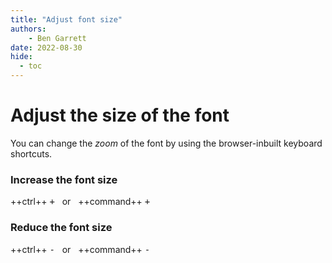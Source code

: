 ```yaml
---
title: "Adjust font size"
authors:
    - Ben Garrett
date: 2022-08-30
hide:
  - toc
---
```

# Adjust the size of the font

You can change the _zoom_ of the font by using the browser-inbuilt keyboard shortcuts.

### Increase the font size<br>

++ctrl++ <kbd>+</kbd> &nbsp; or  &nbsp; ++command++ <kbd>+</kbd>

### Reduce the font size<br>
++ctrl++ <kbd>-</kbd> &nbsp; or  &nbsp; ++command++ <kbd>-</kbd>
